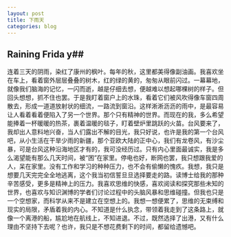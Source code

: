 ```yaml
---
layout: post
title: 下雨天
categories: blog
---
```

## Raining Frida y##

   连着三天的阴雨，染红了康州的枫叶。每年的秋，这里都美得像副油画。我喜欢坐在车上，看着窗外层层叠叠的树木，红的绿的黄的，匆匆从眼前闪过。一幕幕地，就像我们脑海的记忆，一闪而逝，越是仔细去想，便越难以想起哪棵树的样子。但回头想想，抓不住也罢。于是我盯着窗户上的水珠，看着它们被风吹得像车窗四周散去，形成一道道放射状的细流，一路流到窗沿。这样淅淅沥沥的雨中，是最容易让人看着看着便陷入了另一个世界。那个只有精神的世界。而现在的我，多么希望能捧着一杯暖暖的热茶，裹着温暖的毯子，盯着壁炉里跳跃的火苗。台风要来了，我却出人意料地兴奋，当人们露出不解的目光，我只好说，也许是我的第一个台风吧，从小生活在干旱少雨的新疆，那个亚欧大陆的正中心，我们有龙卷风，有沙尘暴，可是台风这种沿海地区才有的，我可没经历过。只有内心里面最诚实，我是多么渴望能有那么几天时间，被“困”在家里。停电也好，断网也罢，我只想跟我爱的人，呆在家里。没有工作和学习的种种压力，也不会有偷懒的愧疚。我想，我只是想要几天完完全全地逃离，这个我当初信誓旦旦选择要走的路。读博士给我的那种辛苦感受，更多是精神上的压力。我喜欢思维的快感，喜欢阅读和探究那些未知的世界，也喜欢与知识渊博的学者们讨论过程中的头脑风暴和思维碰撞。但我也只是一个空想家，而科学从来不是建立在空想上的。我想一想便累了，思维的无束缚和现实的局限，矛盾着我的内心。不知道是什么执念，带领着我走到了这条路上，就像一个离港的船，尴尬地在航线上，不知进退。不过，既然选择了出港，又有什么理由不坚持下去呢？也许，我只是不想花费剩下的时间，都留给遗憾吧。
